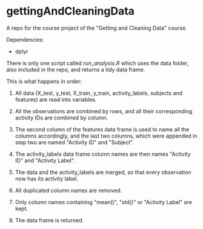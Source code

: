 # gettingAndCleaningData
A repo for the course project of the "Getting and Cleaning Data" course.

Dependencies:
- dplyr

There is only one script called *run_analysis.R* which uses the data folder,
also included in the repo, and returns a tidy data frame.

This is what happens in order:

1. All data (X_test, y_test, X_train, y_train, activity_labels, subjects and features)
are read into variables. 

2. All the observations are combined by rows, and all their corresponding activity IDs are combined by column.

3. The second column of the features data frame is used to name all the columns accordingly, and the last two columns, which were appended in step two are named "Activity ID" and "Subject".

4. The activity_labels data frame column names are then names "Activity ID" and "Activity Label".

5. The data and the activity_labels are merged, so that every observation now has its activity label.

6. All duplicated column names are removed.

7. Only column names containing "mean()", "std()" or "Activity Label" are kept.

8. The data frame is returned.
